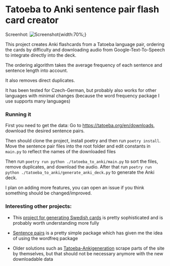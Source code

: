 # Tatoeba to Anki sentence pair flash card creator

Screenhot:
![Screenshot](https://raw.githubusercontent.com/tatoeba/tatoeba-to-anki/master/img/anki_screenshot.png.png){width:70%;}

This project creates Anki flashcards from a Tatoeba language pair, ordering the cards by difficulty and downloading audio from Google-Text-To-Speech to integrate directly into the deck.

The ordering algorithm takes the average frequency of each sentence and sentence length into account.

It also removes direct duplicates. 

It has been tested for Czech-German, but probably also works for other languages with minimal changes (because the word frequency package I use supports many languages)

### Running it

First you need to get the data: Go to https://tatoeba.org/en/downloads, download the desired sentence pairs.

Then should clone the project, install poetry and then run `poetry install`. 
Move the sentence pair files into the root folder and edit constants in `main.py` to reflect the names of the downloaded files

Then run `poetry run python ./tatoeba_to_anki/main.py` to sort the files, remove duplicates, and download the audio.
After that run `poetry run python ./tatoeba_to_anki/generate_anki_deck.py` to generate the Anki deck.

I plan on adding more features, you can open an issue if you think something should be changed/improved.

### Interesting other projects:
* This [project for generating Swedish cards](https://github.com/vvpd/anki_swedish) is pretty sophisticated and is probably worth understanding more fully

* [Sentence pairs](https://github.com/kmicklas/sentence-pairs) is a pretty simple package which has given me the idea of using the wordfreq package

* Older solutions such as [Tatoeba-Ankigeneration](https://github.com/alexanderk409/Tatoeba-anki-deckgeneration) scrape parts of the site by themselves, but that should not be necessary anymore with the new downloadable data